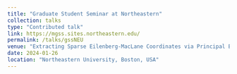 ```yaml
---
title: "Graduate Student Seminar at Northeastern"
collection: talks
type: "Contributed talk"
link: https://mgss.sites.northeastern.edu/
permalink: /talks/gssNEU
venue: "Extracting Sparse Eilenberg-MacLane Coordinates via Principal Bundles"
date: 2024-01-26
location: "Northeastern University, Boston, USA"
---
```

